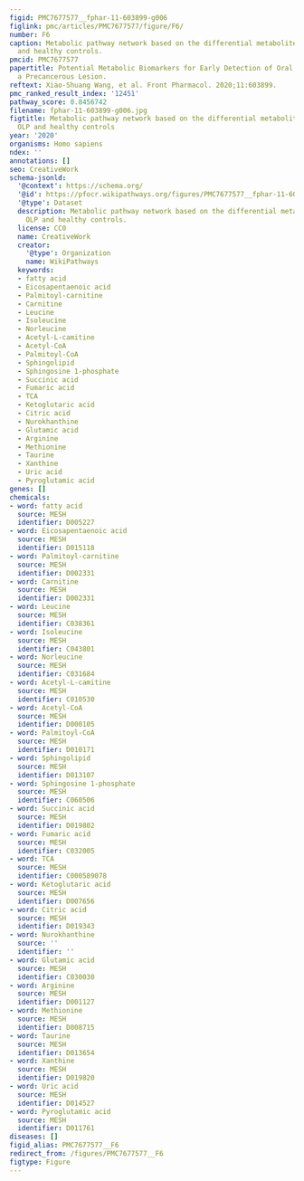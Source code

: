 ```yaml
---
figid: PMC7677577__fphar-11-603899-g006
figlink: pmc/articles/PMC7677577/figure/F6/
number: F6
caption: Metabolic pathway network based on the differential metabolites between OLP
  and healthy controls.
pmcid: PMC7677577
papertitle: Potential Metabolic Biomarkers for Early Detection of Oral Lichen Planus,
  a Precancerous Lesion.
reftext: Xiao-Shuang Wang, et al. Front Pharmacol. 2020;11:603899.
pmc_ranked_result_index: '12451'
pathway_score: 0.8456742
filename: fphar-11-603899-g006.jpg
figtitle: Metabolic pathway network based on the differential metabolites between
  OLP and healthy controls
year: '2020'
organisms: Homo sapiens
ndex: ''
annotations: []
seo: CreativeWork
schema-jsonld:
  '@context': https://schema.org/
  '@id': https://pfocr.wikipathways.org/figures/PMC7677577__fphar-11-603899-g006.html
  '@type': Dataset
  description: Metabolic pathway network based on the differential metabolites between
    OLP and healthy controls.
  license: CC0
  name: CreativeWork
  creator:
    '@type': Organization
    name: WikiPathways
  keywords:
  - fatty acid
  - Eicosapentaenoic acid
  - Palmitoyl-carnitine
  - Carnitine
  - Leucine
  - Isoleucine
  - Norleucine
  - Acetyl-L-camitine
  - Acetyl-CoA
  - Palmitoyl-CoA
  - Sphingolipid
  - Sphingosine 1-phosphate
  - Succinic acid
  - Fumaric acid
  - TCA
  - Ketoglutaric acid
  - Citric acid
  - Nurokhanthine
  - Glutamic acid
  - Arginine
  - Methionine
  - Taurine
  - Xanthine
  - Uric acid
  - Pyroglutamic acid
genes: []
chemicals:
- word: fatty acid
  source: MESH
  identifier: D005227
- word: Eicosapentaenoic acid
  source: MESH
  identifier: D015118
- word: Palmitoyl-carnitine
  source: MESH
  identifier: D002331
- word: Carnitine
  source: MESH
  identifier: D002331
- word: Leucine
  source: MESH
  identifier: C038361
- word: Isoleucine
  source: MESH
  identifier: C043801
- word: Norleucine
  source: MESH
  identifier: C031684
- word: Acetyl-L-camitine
  source: MESH
  identifier: C010530
- word: Acetyl-CoA
  source: MESH
  identifier: D000105
- word: Palmitoyl-CoA
  source: MESH
  identifier: D010171
- word: Sphingolipid
  source: MESH
  identifier: D013107
- word: Sphingosine 1-phosphate
  source: MESH
  identifier: C060506
- word: Succinic acid
  source: MESH
  identifier: D019802
- word: Fumaric acid
  source: MESH
  identifier: C032005
- word: TCA
  source: MESH
  identifier: C000589078
- word: Ketoglutaric acid
  source: MESH
  identifier: D007656
- word: Citric acid
  source: MESH
  identifier: D019343
- word: Nurokhanthine
  source: ''
  identifier: ''
- word: Glutamic acid
  source: MESH
  identifier: C030030
- word: Arginine
  source: MESH
  identifier: D001127
- word: Methionine
  source: MESH
  identifier: D008715
- word: Taurine
  source: MESH
  identifier: D013654
- word: Xanthine
  source: MESH
  identifier: D019820
- word: Uric acid
  source: MESH
  identifier: D014527
- word: Pyroglutamic acid
  source: MESH
  identifier: D011761
diseases: []
figid_alias: PMC7677577__F6
redirect_from: /figures/PMC7677577__F6
figtype: Figure
---
```

